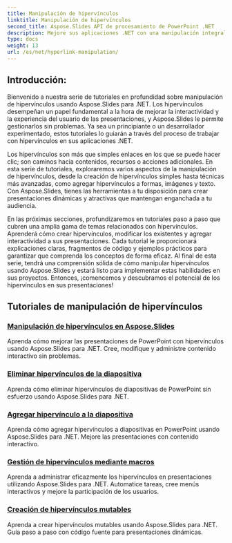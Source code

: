 ```yaml
---
title: Manipulación de hipervínculos
linktitle: Manipulación de hipervínculos
second_title: Aspose.Slides API de procesamiento de PowerPoint .NET
description: Mejore sus aplicaciones .NET con una manipulación integral de hipervínculos utilizando Aspose.Slides. Aprenda a administrar hipervínculos, crear presentaciones interactivas y aumentar la participación de los usuarios sin esfuerzo.
type: docs
weight: 13
url: /es/net/hyperlink-manipulation/
---
```


## Introducción:

Bienvenido a nuestra serie de tutoriales en profundidad sobre manipulación de hipervínculos usando Aspose.Slides para .NET. Los hipervínculos desempeñan un papel fundamental a la hora de mejorar la interactividad y la experiencia del usuario de las presentaciones, y Aspose.Slides le permite gestionarlos sin problemas. Ya sea un principiante o un desarrollador experimentado, estos tutoriales lo guiarán a través del proceso de trabajar con hipervínculos en sus aplicaciones .NET.

Los hipervínculos son más que simples enlaces en los que se puede hacer clic; son caminos hacia contenidos, recursos o acciones adicionales. En esta serie de tutoriales, exploraremos varios aspectos de la manipulación de hipervínculos, desde la creación de hipervínculos simples hasta técnicas más avanzadas, como agregar hipervínculos a formas, imágenes y texto. Con Aspose.Slides, tienes las herramientas a tu disposición para crear presentaciones dinámicas y atractivas que mantengan enganchada a tu audiencia.

En las próximas secciones, profundizaremos en tutoriales paso a paso que cubren una amplia gama de temas relacionados con hipervínculos. Aprenderá cómo crear hipervínculos, modificar los existentes y agregar interactividad a sus presentaciones. Cada tutorial le proporcionará explicaciones claras, fragmentos de código y ejemplos prácticos para garantizar que comprenda los conceptos de forma eficaz. Al final de esta serie, tendrá una comprensión sólida de cómo manipular hipervínculos usando Aspose.Slides y estará listo para implementar estas habilidades en sus proyectos. Entonces, ¡comencemos y descubramos el potencial de los hipervínculos en sus presentaciones!

## Tutoriales de manipulación de hipervínculos
### [Manipulación de hipervínculos en Aspose.Slides](./hyperlink-manipulation/)
Aprenda cómo mejorar las presentaciones de PowerPoint con hipervínculos usando Aspose.Slides para .NET. Cree, modifique y administre contenido interactivo sin problemas.
### [Eliminar hipervínculos de la diapositiva](./remove-hyperlinks/)
Aprenda cómo eliminar hipervínculos de diapositivas de PowerPoint sin esfuerzo usando Aspose.Slides para .NET.
### [Agregar hipervínculo a la diapositiva](./add-hyperlink/)
Aprenda cómo agregar hipervínculos a diapositivas en PowerPoint usando Aspose.Slides para .NET. Mejore las presentaciones con contenido interactivo.
### [Gestión de hipervínculos mediante macros](./macro-hyperlink/)
Aprenda a administrar eficazmente los hipervínculos en presentaciones utilizando Aspose.Slides para .NET. Automatice tareas, cree menús interactivos y mejore la participación de los usuarios.
### [Creación de hipervínculos mutables](./mutable-hyperlink/)
Aprenda a crear hipervínculos mutables usando Aspose.Slides para .NET. Guía paso a paso con código fuente para presentaciones dinámicas.